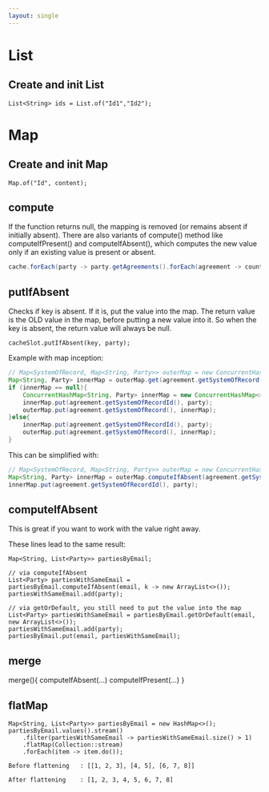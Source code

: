 ```yaml
---
layout: single
---
```


# List
## Create and init List 
```List<String> ids = List.of("Id1","Id2");```

# Map

## Create and init Map
```Map.of("Id", content);```

## compute
If the function returns null, the mapping is removed (or remains absent if initially absent).
There are also variants of compute() method like computeIfPresent() and computeIfAbsent(), which computes the new value only if an existing value is present or absent.

````java
cache.forEach(party -> party.getAgreements().forEach(agreement -> countMap.compute(agreement.getSystemOfRecord(), (key, value) -> value == null ? 1 : value + 1)));
````

## putIfAbsent

Checks if key is absent. If it is, put the value into the map.
The return value is the OLD value in the map, before putting a new value into it. So when the key is absent, the return value will always be null.
``` 
cacheSlot.putIfAbsent(key, party);
```

Example with map inception: 

````java
// Map<SystemOfRecord, Map<String, Party>> outerMap = new ConcurrentHashMap<>();
Map<String, Party> innerMap = outerMap.get(agreement.getSystemOfRecord());
if (innerMap == null){
    ConcurrentHashMap<String, Party> innerMap = new ConcurrentHashMap<>();
    innerMap.put(agreement.getSystemOfRecordId(), party);
    outerMap.put(agreement.getSystemOfRecord(), innerMap);
}else{
    innerMap.put(agreement.getSystemOfRecordId(), party);
    outerMap.put(agreement.getSystemOfRecord(), innerMap);
}
````

This can be simplified with:

````java
// Map<SystemOfRecord, Map<String, Party>> outerMap = new ConcurrentHashMap<>();
Map<String, Party> innerMap = outerMap.computeIfAbsent(agreement.getSystemOfRecord(), k-> new ConcurrentHashMap<>());
innerMap.put(agreement.getSystemOfRecordId(), party);
````

## computeIfAbsent
This is great if you want to work with the value right away.

These lines lead to the same result:
```
Map<String, List<Party>> partiesByEmail;

// via computeIfAbsent 
List<Party> partiesWithSameEmail = partiesByEmail.computeIfAbsent(email, k -> new ArrayList<>());
partiesWithSameEmail.add(party);

// via getOrDefault, you still need to put the value into the map
List<Party> partiesWithSameEmail = partiesByEmail.getOrDefault(email, new ArrayList<>());
partiesWithSameEmail.add(party);
partiesByEmail.put(email, partiesWithSameEmail);
```


## merge
merge(){
    computeIfAbsent(...)
    computeIfPresent(...)
}


## flatMap
```
Map<String, List<Party>> partiesByEmail = new HashMap<>();
partiesByEmail.values().stream()
    .filter(partiesWithSameEmail -> partiesWithSameEmail.size() > 1)
    .flatMap(Collection::stream)
    .forEach(item -> item.do());
```

```
Before flattening 	: [[1, 2, 3], [4, 5], [6, 7, 8]]

After flattening 	: [1, 2, 3, 4, 5, 6, 7, 8]
```